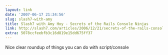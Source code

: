 ```yaml
---
layout: link
date: '2007-06-17 21:34:56'
slug: slash7-with-amy
title: Slash7 with Amy Hoy - Secrets of the Rails Console Ninjas
link: http://slash7.com/articles/2006/12/21/secrets-of-the-rails-console-ninjas
extra: 5078ccfeebfb3c16d819e15dd675ff37
---
```


Nice clear roundup of things you can do with script/console